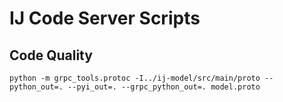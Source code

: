 # IJ Code Server Scripts


## Code Quality

```commandline
python -m grpc_tools.protoc -I../ij-model/src/main/proto --python_out=. --pyi_out=. --grpc_python_out=. model.proto
```
